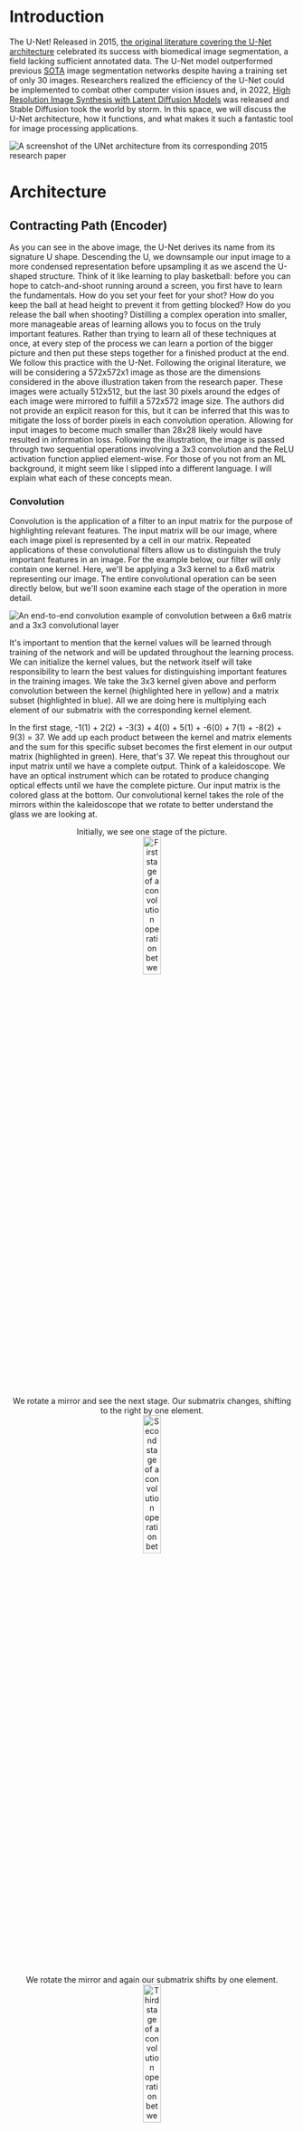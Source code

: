 # Introduction

The U-Net! Released in 2015, [the original literature covering the U-Net architecture](https://arxiv.org/abs/1505.04597) celebrated its success with biomedical image segmentation, a field lacking sufficient annotated data. The U-Net model outperformed previous [SOTA](https://github.com/ejohansson13/concepts_explained/blob/main/Acronyms.md) image segmentation networks despite having a training set of only 30 images. Researchers realized the efficiency of the U-Net could be implemented to combat other computer vision issues and, in 2022, [High Resolution Image Synthesis with Latent Diffusion Models](https://arxiv.org/abs/2112.10752) was released and Stable Diffusion took the world by storm. In this space, we will discuss the U-Net architecture, how it functions, and what makes it such a fantastic tool for image processing applications.

![A screenshot of the UNet architecture from its corresponding 2015 research paper](/UNet/Images/unet_architecture.png)
# Architecture

## Contracting Path (Encoder)

As you can see in the above image, the U-Net derives its name from its signature U shape. Descending the U, we downsample our input image to a more condensed representation before upsampling it as we ascend the U-shaped structure. Think of it like learning to play basketball: before you can hope to catch-and-shoot running around a screen, you first have to learn the fundamentals. How do you set your feet for your shot? How do you keep the ball at head height to prevent it from getting blocked? How do you release the ball when shooting? Distilling a complex operation into smaller, more manageable areas of learning allows you to focus on the truly important features. Rather than trying to learn all of these techniques at once, at every step of the process we can learn a portion of the bigger picture and then put these steps together for a finished product at the end. We follow this practice with the U-Net. Following the original literature, we will be considering a 572x572x1 image as those are the dimensions considered in the above illustration taken from the research paper. These images were actually 512x512, but the last 30 pixels around the edges of each image were mirrored to fulfill a 572x572 image size. The authors did not provide an explicit reason for this, but it can be inferred that this was to mitigate the loss of border pixels in each convolution operation. Allowing for input images to become much smaller than 28x28 likely would have resulted in information loss. Following the illustration, the image is passed through two sequential operations involving a 3x3 convolution and the ReLU activation function applied element-wise. For those of you not from an ML background, it might seem like I slipped into a different language. I will explain what each of these concepts mean.  

### Convolution
Convolution is the application of a filter to an input matrix for the purpose of highlighting relevant features. The input matrix will be our image, where each image pixel is represented by a cell in our matrix. Repeated applications of these convolutional filters allow us to distinguish the truly important features in an image. For the example below, our filter will only contain one kernel. Here, we'll be applying a 3x3 kernel to a 6x6 matrix representing our image. The entire convolutional operation can be seen directly below, but we'll soon examine each stage of the operation in more detail.

![An end-to-end convolution example of convolution between a 6x6 matrix and a 3x3 convolutional layer](/UNet/Images/convolution_with_calculations.png)

It's important to mention that the kernel values will be learned through training of the network and will be updated throughout the learning process. We can initialize the kernel values, but the network itself will take responsibility to learn the best values for distinguishing important features in the training images. We take the 3x3 kernel given above and perform convolution between the kernel (highlighted here in yellow) and a matrix subset (highlighted in blue). All we are doing here is multiplying each element of our submatrix with the corresponding kernel element.

In the first stage, -1(1) + 2(2) + -3(3) + 4(0) + 5(1) + -6(0) + 7(1) + -8(2) + 9(3) = 37. We add up each product between the kernel and matrix elements and the sum for this specific subset becomes the first element in our output matrix (highlighted in green). Here, that's 37. We repeat this throughout our input matrix until we have a complete output. Think of a kaleidoscope. We have an optical instrument which can be rotated to produce changing optical effects until we have the complete picture. Our input matrix is the colored glass at the bottom. Our convolutional kernel takes the role of the mirrors within the kaleidoscope that we rotate to better understand the glass we are looking at. 
<p align="center" width="100%">
  Initially, we see one stage of the picture. <br>
  <img src="/UNet/Images/cwc_first_stage.png" alt="First stage of a convolution operation between a matrix and a kernel" width="25%">
</p>

<p align="center" width="100%">
  We rotate a mirror and see the next stage. Our submatrix changes, shifting to the right by one element. <br>
  <img src="/UNet/Images/cwc_second_stage.png" alt="Second stage of a convolution operation between a matrix and a kernel" width="25%"> 
</p>
 
<p align="center" width="100%">
  We rotate the mirror and again our submatrix shifts by one element. <br>
  <img src="/UNet/Images/cwc_third_stage.png" alt="Third stage of a convolution operation between a matrix and a kernel" width="25%">  
</p>

<p align="center" width="100%">
  And again, completing the topmost row. For every step in our convolutional operation, the relevant matrix subset will be in blue.<br>
  <img src="/UNet/Images/cwc_fourth_stage.png" alt="Fourth stage of a convolution operation between a matrix and a kernel" width="25%">  
</p>

So far, we have only been looking at the top row of the kaleidoscope image. And so we shift the lens down slightly to the next stage. Accordingly, our submatrix will shift down one row, and we will repeat the above process for the next row in our matrix. A lot of the image will look the same but we have swapped the topmost row for the next row down. ![Second row of a convolution operation between a matrix and a kernel](/UNet/Images/cwc_second_row.png) We complete the second row, shift down, and perform the same operations on the third row in our matrix. ![Third row of a convolution operation between a matrix and a kernel](/UNet/Images/cwc_third_row.png) We shift down another row and arrive at all the information our kaleidoscope has to offer and correspondingly all the information our kernel has taken from our input matrix. ![Fourth row of a convolution operation between a matrix and a kernel](/UNet/Images/cwc_fourth_row.png) 
As you can see in the example, our input matrix is 6x6 while our output matrix is 4x4. The reason for this decrease in size is that as we move the kernel around the input matrix, we lose out on the edge most matrix elements. Convolution discards the edges of the image due to the incomplete context around those pixels, similar to our example.

#### Stride, Padding, and Kernel Size

Convolution is a more complex operation than the example presented above. Now that we've walked through a simplified example, let's touch on some more details of its functionality. 

##### Stride
Stride determines how our kernel moves around our input matrix. In our example above, we utilized a 3x3 kernel to filter our 6x6 input matrix. Our kernel shifted by one value as it maneuvered through the matrix. Our kernel operated with a stride of 1. The matrix subsets that interacted with our kernel are highlighted in blue below.
<p align="center" width="100%">
  <img src="/UNet/Images/convolution_stride_1.png" width="55%">
</p>

We can see that our kernel interacted with one 3x3 submatrix before shifting by one column and interacting with the adjacent 3x3 submatrix. This is a stride of 1. If our kernel operated with a stride of 2, it would "skip" a column and operate on the next 3x3 submatrix. Let's look at which submatrices would be used if our kernel operated with a stride of 3.

<p align="center" width="100%">
  <img src="/UNet/Images/convolution_stride_3.png" width="55%">
</p>

Our kernel starts with the same initial submatrix. It then strides 3 values and selects the next submatrix. Reaching the end of the row, it shifts down. With a stride of 1, it would shift down by one row. But, our stride defines both how our kernel moves horizontally and vertically. With a stride of 3, we shift down by 3 values. Our next submatrix is selected. We then shift horizontally by another 3 values and arrive at the end of our input matrix. This leaves us with far fewer submatrices that interact with our kernel, affecting the size of our output matrix. We can visualize this below.

<p align="center" width="100%">
  <img src="/UNet/Images/convolution_stride_3_result.png" width="55%">
</p>

Our initial convolution operation with a stride of 1 gave us an output matrix of 4x4. With a stride of 3, the same convolutional kernel outputs a 2x2 matrix. Changing our stride changes the number of opportunities our kernel has to interact with our input matrix elements. With a stride of 3, it still touches every matrix element, but there are no overlapping values in our submatrices. Each 3x3 submatrix is isolated, convolved, then dispatched for the next submatrix. In contrast, our convolution with a stride of 1 had multiple overlapping values between submatrices. This allowed the kernel to consider both the current window of data and its relation to our previous window. Shared values between submatrices offer the kernel a comprehensive view of both the current submatrix and its broader context of neighboring data. Lengthening the stride narrows the kernel's focus to a singular window at a time and minimizes the context gleaned from shared values between operations. 

##### Padding
Another convolutional element is padding. Padding also affects the size of our convolutional output. In our initial example, we convolve a 6x6 input matrix and output a 4x4 matrix. Some information on the border of our matrix is lost due to the lack of corresponding context. The impact of values along the edge of our matrix is minimized as they have fewer options to interact with the kernel. To mitigate that information loss, we can employ padding. Padding insulates our input matrix by appending it with rows and columns of additional data. This additional data increases the consideration given to our border values by the kernel. This data usually follows one of two functions: padding by mirroring or padding with zeros.

<p align="center" width="100%">
  <img src="/UNet/Images/convolution_padding_mirror.png" width="35%">
</p>

Mirroring, as seen above, involves copying the adjacent outer elements. The intuition behind mirroring is to extend the matrix with identical values to those along the border, ensuring the broader context extending our image follows the same distribution as our original matrix values. In our example above we padded by 1. We added 1 row on top of our matrix, 1 row along the bottom, 1 column to the left of our matrix, and 1 column to the right. We can pad by any number, up until duplicating the matrix height and width. Beyond that, there is no additional data to mirror. In the U-Net paper, input images to the network were 512x512 but were padded through mirroring to 572x572 to preserve coherency as the image features were downsampled. Increasing our image size by 60 vertically and horizontally requires mirroring the last 30 rows and columns of the input matrix.

<p align="center" width="100%">
  <img src="/UNet/Images/convolution_padding_zeros.png" width="35%">
</p>

An alternative option for padding is to pad with zeros. As demonstrated above, padding with zeros is autological. We append our input matrix with zeros along the border, extending our data to allow for the border values to factor into our convolutional operation. Padding with zeros diverges from mirroring in the emphasis placed along the border values. While mirroring emphasizes homogeneity in the extension of our input data, padding with zeros directs the kernel's focus to the matrix's original data. It extends our input matrix by zeros, increasing our height and width but maintaining our original data distribution.

<p align="center" width="100%">
  <img src="/UNet/Images/convolution_padding_results.png" width="50%">
</p>

Above, we can see the results of either padding operation when convolved with our original 3x3 kernel. As you can see, in both cases, our output matrix has the same height and width as our original input matrix. Padding by 1 preserves the dimensionality of our input and prevents the slight downsizing of data that would otherwise occur. Logically, the differences between the output matrices of either padding method only lie on the edges of the matrices. This is where we padded the image and this is the position of their distinctions. In fact, the inner 4x4 matrix of both outputs are identical to each other and the original 4x4 output matrix we received from our convolution without padding, revisited below. 

<p align="center" width="100%">
  <img src="/UNet/Images/convolution_original_result.png" width="40%">
</p>

Padding allows control over the height and width of the output matrix without affecting the core values propagated throughout our network. By controlling the amount we pad to the input matrix, we have direct control over the size of the output matrix. If we want to preserve our height and width, we can pad by 1. If we want to increase the size of our output matrix, we can pad by a larger number. Padding offers a quick and easy solution to preserve dimensionality throughout convolutional operations. There is no concern of data distortion through padding. Padding symmetrically centers the input data and appends additional data to the edges of the matrix. However, padding by too much propagates nonsensical values along the edges of our output matrices. For that reason, the padding amount is normally proportional to the size of the input matrix. 

##### Kernel Size
The last convolutional variable we'll cover in this section is kernel size. In the example above and the majority of the U-Net, 3x3 kernels are used for convolution. Convolutions with a 3x3 kernel are fairly ubiquitous throughout machine learning architectures. They offer a local context without considering too many values for each operation. Convolution with a 3x3 kernel ensures that only adjacent values are considered at every step. It also prevents overt downsizing of our matrix dimensions. Let's look at the effect of increasing kernel size to a 5x5 convolutional kernel.

<p align="center" width="100%">
  <img src="/UNet/Images/convolution_kernel_five_by_five.png" width="45%">
</p>

We perform convolution with a stride of 1 and no padding. As we can see, increasing our kernel size to 5x5 has resulted in a decrease in the size of our output matrix, from 4x4 to 2x2. Considering more values at each kernel interaction results in fewer operations needed to consider the entirety of our input matrix. It can also affect the progression of image features. Compressing more values into each kernel interaction dilutes the focus paid to each feature in a submatrix. We can think of the submatrix corresponding to the kernel as a class, and the kernel as the respective teacher. Increasing the number of students forces the teacher to pay attention to more individuals. Increasing the potential recipients of concentration leaves less attention for other students. For image features, this would be a potentially significant characteristic going unnoticed and failing to advance in the network. We can visualize this by comparing our original output matrix from a 3x3 kernel to our new output from a 5x5 kernel. 

<p align="center" width="100%">
  <img src="/UNet/Images/convolution_kernel_size_results.png" width="30%">
</p>

Comparing these matrices, it's difficult to observe much similarity. Broadening the window for every convolution operation resulted in an unbalanced impression of certain features in the data. Some features were overemphasized, while others seem to be underemphasized. Changing the kernel size can significantly affect the features advanced by the network. Lastly, each value in a convolutional kernel is an additional parameter the network needs to remember. Increasing kernel size increases the model's number of parameters and increases the model's memory footprint.

We touched on a few more details of convolution: stride, padding, and kernel size. As demonstrated above, altering any of these parameters can affect the features we advance in our network and their dimensionality. Unless explicitly mentioned, every convolution operation in the U-Net will involve a stride of 1, no padding, and a kernel size of 3x3.

### Rectified Linear Unit (ReLU)
Now that we thoroughly understand convolution, let's talk about activation functions. Continuing with our matrix example, we can take our output matrix and apply an element-wise activation function. An activation function takes in a value and acts like a security checkpoint at the airport. At the airport, if you have a bottle with liquid over a certain volume, you must empty it before continuing. Rules are in place and if you fall short of those rules, you alter your input before proceeding. Depending on the value input to the activation function, it may allow that value to pass unaffected or reject the value and replace it with 0. These actions will also change depending on the respective activation function. The rectified linear unit (ReLU) activation function allows all nonnegative values to pass, and rejects negative values, setting them to 0.
<p align="center" width="100%">
  <img src="/UNet/Images/relu_activation_function.png" alt="A graph demonstrating the Rectified Linear Unit activation function" width="25%">
</p>

Let's take the ouput matrix from our initial convolution example and see how it's affected by the ReLU activation function. After passing our output matrix through the ReLU activation function, we have the following matrix. As you can see, only negative values were affected.
<p align="center" width="100%">
  <img src="/UNet/Images/matrix_after_activation.png" width="55%">
</p>

By passing our output matrix through this activation function, we are zeroing all negative values. This is important. Activation functions take on the nonlinear responsibility of our network. Without introducing any nonlinearity, we are bounding our network to linear representations. Regardless of our architecture or number of layers, a combination of linear operations will always result in a linear output and fail to capture a more complex relationship. This is illustrated in the graph below. We have a simple linear relationship (y=2x) and a more complex linear relationship (y=5(2(x-1)-2)-5). Both are attempting to model the quadratic relationship \(y= x^2\).
<p align="center" width="100%">
  <img src="/UNet/Images/linear_vs_nonlinear.png" alt="A simple example of linear operations failing to capture more complex data relationships"               width="30%">
</p>
  
Expressing this idea in 2-dimensions might seem reductive, but we can see that regardless of the number of operations in our linear relationship, we fail to adequately represent the quadratic curve. We can better capture it at a single instance, but linear operations will always fail to correctly model nonlinear relationships. Nonlinear activation functions allow us to represent more complex relationships in our data, a critical aspect of machine learning models. [Here is a video of Andrew Ng on nonlinear activation functions](https://www.youtube.com/watch?v=NkOv_k7r6no), explaining their functionality and importance if you want to learn more.

### Down-sampling (Max Pooling)
The stages mentioned above are repeated twice. Our initial image is passed through a convolution operation, then ReLU, and that result is passed through another round of convolution and activation functions. Next, we arrive at the downsampling step, illustrated in the below diagram with a red arrow.
<p align="center" width="100%">
  <img src="/UNet/Images/first_downsampling_step.png" alt="The first max pooling operation performed on the contracting path of the U-Net" 
        width="10%">
</p>

To downsample our matrix output, we perform a 2x2 max pooling operation. Max pooling maintains the most essential features of our image while condensing our information. Preservation of information while downsampling is crucial. Ultimately, our image will be condensed to a 28x28 representation. Any information lost during that compression will lead to poorer results at the final output of our model. Below, we can revisit our matrix example. To preserve size, let's keep the matrix after one convolution operation and activation function, rather than performing the dual operations used in the U-Net. At each 2x2 matrix subset, we will highlight the most relevant value and pass it on to our output matrix (highlighted in green).
<p align="center" width="100%">
  <img src="/UNet/Images/max_pooling.png" alt="Example of a max pooling operation transforming a 4x4 matrix into a 2x2 matrix" width="35%">
</p>

By emphasizing the most relevant features in our image, we are also diminishing the less important features. The network becomes less concerned with discoloration or lighting of an image and focuses on the critical features of the image.

Following the convolution, ReLU, and now max pooling operations, the most relevant features of the image have been highlighted for the network to learn. Distilling our higher-dimension image to a lower-dimension representation allows for easier and faster computations, especially when our images aren't 4x4 as in the example above, but 568x568. With each max pooling operation, we decrease our total number of pixels by 75%, halving both the number of rows and the number of columns in our matrix. By halving our matrix both horizontally and vertically, we have arrived at a much more compact image representation. 

### Channels
Let's take a step back and revisit convolution. They have an important feature I didn't touch on, channels. Channels are the third dimension for our image matrices. Similar to how images have a height and width, they also have channels. Channels represent the number of distinct spaces offering information on our image. Think of channels as a stack of our images. Each version of the image in the stack is a channel. Each channel in our stack offers a different perspective on our image. 

One way to think of this is through the RGB color space. RGB images are stored with three channels: red, green, and blue. Each channel focuses on one color in the image. We can look at the below image of a lake separated to its respective red, green, and blue channels. One channel in our image focuses on the intensity of red in the image. Another focuses on the green in our image, while the third channel focuses on the blue.
<p align="center" width="100%">
  <img src="/UNet/Images/image_channels.png" alt="An example image broken down to its respective red, green, and blue channels." width="75%">
</p>

Since we know that each image is a matrix, we can also consider channels as a stack of matrices. Each matrix in our stack corresponds to one channel in our image. Similar to above, our image will have three channels, one for each of the RGB colors. Therefore, our stack will have three matrices. Each matrix has the same height, width, and number of cells. Each cell in our matrices corresponds to one pixel of our image. The value of each cell illustrates the magnitude of the channel-specific color in that pixel of our image. In the example below, these values will range from 0-1, with 0 demonstrating an absence of color and 1 representing the full magnitude of that color. As we can see, the upper-left pixel in our image appears to be fairly split between red and blue with a smaller emphasis on green. The bottom-left pixel appears to have a heavy red influence, but green and blue are also apparent in that image pixel.
<p align="center" width="100%">
  <img src="/UNet/Images/channels.png" alt="An image matrix with pixel values corresponding to its red, green, and blue channels." width="25%">
</p>

The examples above explain the concept of image channels by tying each channel to one of the RGB colors. However, channels don’t have to be restricted to the color space. Channels can represent any image feature, and often represent image information we take for granted visually, but are essential to a computer’s comprehension. Presenting an image in more channels offers more information on its features and gives the network more opportunities to learn image information.

The alternative to multiple channels for an image is only one channel. This is known as grayscale. If an image only has one channel, it lacks all of the other information we described. The channel is entirely devoted to the magnitude of gray in the image. A 0 in a pixel would represent white, and a 1 would represent black. Grayscale images only need one channel for information. When performing convolution, we control the number of channels in our output, allowing the network to broaden its image understanding. It can go beyond grayscale, and process multiple image features from different perspectives. In the paper, the first convolutional operation receives a grayscale image as input and converts it to 64 channels representing the image features. That diagram is presented below.
<p align="center" width="100%">
  <img src="/UNet/Images/unet_first_conv.png" width="10%">
</p>

Every rectangle indicating the image features will have the height and width dimensions near the bottom of the rectangle and the number of channels above the rectangle. A 572x572x1 image is input and broadened to 570x570x64. Our input image only holds one channel, as the biomedical images the network was trained on are all in grayscale. If we were training on RGB images, we could feed in images with 3 channels (572x572x3) and still have a 570x570x64 sized output. Convolution allows total control of the number of channels in an output image. Let's take a look at how that works.

### Convolution with Multiple Channels

In our initial convolution example, we explained that our convolutional filter would only contain one kernel. This was a simplified example. For more complex examples, i.e. when dealing with images with multiple channels, a convolutional filter is a collection of kernels, with one kernel for each input channel. When changing the number of channels in an output image through convolution, one filter exists for each output channel. Let's consider a multi-kernel, multi-filter example, expanding our convolution example from earlier before scaling up to the dimensions used in the paper.

In our earlier convolution example, we treated a singular 6x6 matrix as a grayscale image. Now let's consider a two-channel image. Two 6x6 matrices will represent our image. Those matrices are given below, and will be highlighted in their respective colors throughout the illustration. Keep in mind this is an example, so the values for the image, convolutional kernels, and output are all arbitrary.
<p align="center" width="100%">
  <img src="/UNet/Images/two_channel_image.png" width="45%">
</p>

If we want to expand this image to 3 channels, we would have one filter for each output channel. Each filter would have one kernel for each channel of our input image. For us, that means each filter will have two kernels. That gives us three filters (one for each output channel), each with two kernels (one for each input channel). The filters are given below and will be highlighted in yellow throughout the example.
<p align="center">
  <img src="/UNet/Images/unet_filter1.png" width="30%" />
</p>
<p align="center">
  <img src="/UNet/Images/unet_filter2.png" width="30%" />
</p>
<p align="center">
  <img src="/UNet/Images/unet_filter3.png" width="30%" />
</p>

Now, let's perform convolution with these three filters. Each kernel corresponds to one image input channel. The first kernel in each filter will only interact with the first image channel and the second kernel in each filter will only ever interact with the second image channel. Feeding in our image, we repeat the same convolutional process described above. To save space, I've abstracted the calculations, but feel free to work them out for yourself.
<p align="center" width="100%">
  <img src="/UNet/Images/unet_conv_filter1.png" width="45%">
</p>

We move on to the second convolutional filter and repeat our convolution across both kernels. Each kernel interacts with one image channel and we output two matrices.
<p align="center" width="100%">
  <img src="/UNet/Images/unet_conv_filter2.png" width="45%">
</p>

We repeat the process with our third and final filter, applying its two kernels across our input image.
<p align="center" width="100%">
  <img src="/UNet/Images/unet_conv_filter3.png" width="45%">
</p>

We've taken our 6x6x2 image input and, through convolution, arrived at 6 4x4 matrices for our output. You can see these matrices below.
<p align="center" width="100%">
  <img src="/UNet/Images/unet_total_conv_1.png" width="75%">
</p>

You'll notice we want a 4x4x3 output, but we currently have 6 channels. Each convolutional filter is responsible for one channel of our output image, so we sum across each filter. This is as simple as matrix addition and gives our expected image output of 4x4x3. That addition is illustrated below, along with the overall convolution result.
<p align="center" width="100%">
  <img src="/UNet/Images/unet_total_conv_2.png" width="65%">
</p>
<p align="center" width="100%">
  <img src="/UNet/Images/unet_total_conv_3.png" width="70%">
</p>

We have transformed our 6x6x2 input matrix into a 4x4x3 output. Convolution allowed the broadening of our two-channel image into three channels, offering additional perspectives for the network to better understand our image. Let's consider a higher-dimension example, the first convolution operation in the paper, but treat our input as an RGB image. In the paper, this is an expansion of a grayscale 572x572x1 image to 570x570x64. Instead, we'll be treating it as an RGB image of size 572x572x3 convolved to 570x570x64.
<p align="center" width="100%">
  <img src="/UNet/Images/unet_first_conv.png" width="10%">
</p>

This will be a very similar process to the one explained above. Again, we'll have one 3x3 kernel for each input channel. Since our input image is 572x572x3, we have 3 kernels per filter. We have one filter for each output channel of our convolved image. Our output is going to be 570x570x64, so we need 64 filters. This gives us 64 filters (one for each output channel), each with 3 (number of input channels) kernels of dimension 3x3. Exactly like the example given above, each kernel corresponds to one input channel and outputs one matrix. Each kernel's output is then summed with the outputs of other kernels in the same filter, giving us one output channel per filter.

Even though we've expanded our problem set from the initial example of one 6x6 matrix, the same rules apply. We can still control the stride, padding, or kernel size for any of these operations. However, as we've seen, changing these parameters can have a significant impact on the dimensions of our output matrix. These impacts would be compounded with the repeated convolutions applied to each image as it progresses through the network.

Convolution gives our network total control over the number of input and output channels. Each kernel corresponds to one input channel. Each filter corresponds to one output channel. Having a unique kernel for each image input channel allows the network to singularly determine the best parameters to highlight the image details contained within each channel. Having multiple kernels for each filter ensures that every output channel of our image contains an amalgamation of the information offered across every channel of our input image. This preservation of information throughout our convolutional operations plays a large role in the efficiency of the U-net and its success with small training sets.

Now that we understand convolution with multiple channels, we can better understand the importance of increasing channels while decreasing our data dimensions. Increasing the number of channels affords our network additional perspectives to digest image features. Compressing our images to smaller and smaller dimensions throughout the contracting path of the U-Net runs the risk of information loss. Doubling the number of channels after every downsampling operation mitigates that risk by augmenting the number of avenues available to the network to observe image features.

## Bridge
The stages described above (3x3 convolution, ReLU, 3x3 convolution, ReLU, 2x2 max pooling) are repeated multiple times before arriving at the bridge, the bottom of the U-shaped architecture. This is our link between the contractive path we have descended and the expansive path we will soon ascend. Our image is at its smallest dimensions. From our initial 572x572x1 matrix, we have arrived at a 32x32x512 representation. This is the output of the final max pooling operation (red arrow below) and serves as our input to the bridge.
<p align="center" width="100%">
  <img src="/UNet/Images/bridge.png" alt="Diagram of the bridge of the U-Net architecture taken from the corresponding 2015 research paper" width="55%">
</p>

At these smaller dimensions, information preservation is critical. Our progress thus far, descending the contracting path and filtering the most important features, is redundant if information is lost at this bottleneck. Preserving relevant information from multiple perspectives was the motivation behind expanding the number of channels for our image features. We continue that process at the bridge, doubling our number of channels to 1024. Concurrently, we apply another convolution and activation function operation. This is the absolute bottom of our network. At this stage, we are focusing on the minutiae of our technique. You're practicing keeping your hands high running around the screen to catch the ball. You're staying on the tips of your toes in the act of catching the ball. You're training the flick of your wrist when releasing the ball for a shot. We are simultaneously practicing these micro details in 1024 different situations to determine the significant aspects of our technique we'll maintain when scaling our technique back up to the macro level. The U-Net is scrutinizing the image features that have been propagated to the bridge and retaining the features it considers essential. We apply one more convolution and activation function pairing before beginning the process of reassembling our image from its features and scaling back up to pixel-space. 

## Expansive Path (Decoder)
Throughout our encoder process, we performed multiple sequential operations. Convolutions were followed by an activation function, and multiple convolution-activation operations occurred before we downsampled our image features. The decoder section follows a similar process. We are now putting our techniques together in hopes of shooting the perfect shot, just like the network assembling the features it has learned from its training. Throughout the expansive path, we'll be scaling what we've learned. Rather than practicing catching the ball, setting our feet, and raising the ball to shoot individually, we will be practicing these skills together. The purpose of the encoder was to determine the most important image features and provide the network enough channels to inspect these features. The decoder's purpose is to amalgamate the information offered by each of these channels while restricting information loss. The decoder is responsible for rebuilding the image from the network's determined features and comparing the model output to our desired outcome. Learning at every stage of the decoder will be augmented through skip connections, which I'll cover below. 

After we arrived at the bottom of the U, our image features reached their smallest dimensions. Rather than continue downsampling, we begin upsampling and ascending the expansive path of the architecture. At some point, no matter how much you practice each technique individually, the only way to increase your proficiency with shooting coming off of a screen is to incorporate your improved individual techniques into the movement of shooting off of a screen. That is what we are doing here. We've distilled our task into its multiple separate techniques and now it is time to start putting it all together again and observing our improvement.

### Skip Connections
As we ascend the expansive path, we notice a significant change in the architecture from the contracting path. Skip connections, or connecting paths, offer an opportunity for our network to augment its learning at every decoding step through information from the corresponding encoding step. Skip connections link images at similar stages in their respective processes. These connections across the architecture boost our image understanding. Images from the contracting path are cropped and concatenated onto our expansive path images. Since images are taken from equivalent steps in their respective processes, they have an equal number of channels. Our expansive path images, immediately following upsampling (represented by the green arrow below), are augmented with their counterparts and the number of channels is doubled. Images from the contracting path are cropped so that they fit the size of their respective stage in the expansive path. In the illustration below, decoding stage images have dimensions of 392x392x64, represented as the blue half of the rectangle above the green arrow. Encoding stage images have dimensions of 568x568x64 and are cropped to match the height and width of their decoding stage counterparts. The crop is denoted by the dotted blue lines and the connecting path is illustrated by the gray arrow in the image below. After concatenating the two groups of image features together, we arrive at a 392x392x128 matrix representation. The concatenated contracting path image features are depicted as a white rectangle extending the expansive path image features.
<p align="center" width="100%">
  <img src="/UNet/Images/connecting_path_crop.png" alt="Crop of the U-Net architecture taken from the corresponding 2015 research paper" width="60%">
</p>

The benefit here is that by combining the features present at the encoder stage with those present at the decoder stage, we obtain a more complete understanding of the image. We augment the learned semantic features of our data at the decoding stage with the spatial data provided by their encoding stage counterparts. Image channels contribute to the network's image comprehension, and concatenating decoding stage channels with their encoding stage complements provides additional context on the proximity and proportionality of image features. By concatenating the encoder stage representations to our decoder stage, we gain information from a higher resolution image and allow for more accurate image reconstruction. 

Throughout our basketball analogy, we've been breaking down the act of shooting a basketball while running around a screen into smaller and smaller movements. Practicing these smaller techniques allowed us to focus wholly on their improvement. We reached the smallest movements at the bridge of the U-Net: keeping your hands high to catch the ball, the flick of your wrist, etc. Now, we're incorporating these techniques into the entire movement. There is a risk. Abruptly scaling your follow-through on a standing jump shot to a shot while decelerating, turning, and releasing runs the risk of information loss. Suddenly having to account for many more variables (slowing, turning, jumping) leads to less attention paid to the follow-through. We can mitigate this information loss by recounting the procession of events leading to a successful shot in-motion. We decelerate when we come to the screen. We begin turning our hips as soon as the ball hits our hands. We set our feet to jump. We rise, and release the ball. Remembering the broader context of these smaller techniques assuages their upscaling friction. It allows us to focus not just on the important movements we learned (releasing the ball correctly), but to integrate them seamlessly into the complete movement. Assimilating encoder-stage information mitigates the U-Net's information loss while upscaling. The decoder-stage information has been wholly attentive to the image features propagating through the network. The cropped encoder-stage features remind the network of the structural proximity of the image features. Consolidating the information present in both stages boosts the network's spatial awareness while maintaining its concentration on the most important image features. 

This concept is illustrated below, visualizing the learned semantic information present at the decoder stage, the spatial information present at the encoder stage, and the benefit of concatenating both stages. This illustration is taken from [a video](https://www.youtube.com/watch?v=NhdzGfB1q74) explaining the overall U-Net architecture and its functionality.

<img src="/UNet/Images/decoder_stage_sc.png" width="33%" /> <img src="/UNet/Images/encoder_stage_sc.png" width="33%" /> <img src="/UNet/Images/combined_stage_sc.png" width="33%" />

### Up-Sampling
Two main approaches exist to upsampling: nearest neighbor interpolation and transposed convolution. Nearest neighbor interpolation is the original implementation covered in the research paper and, like max pooling, is very intuitive. Transposed convolutions are an alternative approach, [summarized below](#transposed-convolution). Nearest neighbor interpolation functions by expanding each image feature's footprint. We quadruple our matrix size by doubling the number of rows and doubling the number of columns in our data. We can convert a 2x2 matrix to a 4x4 matrix by doubling the representation of each value horizontally and vertically, as seen below.
<p align="center" width="100%">
  <img src="/UNet/Images/simple_upsampling.png" alt="Matrix example of simple upsampling operation" width="45%">
</p>

We quadruple every instance of our previous values to double our matrix's rows and columns. There are no kernels, learned values, or nonlinearity, offering a quick path to upsampling our compressed image features. After descending the contractive path, and compacting our image information, ascending our expansive path is focused on restoring the image to its original dimensions, while maintaining the features discovered through our descent. Nearest neighbor interpolation offers a quick upsampling operation without affecting our learned features.
<p align="center" width="100%">
  <img src="/UNet/Images/upsampling_step.png" alt="The last upsampling operation performed on the expanding path of the U-Net" width="30%">
</p>

Directly following our nearest neighbor operation, we perform 2x2 convolution. In the diagram above, the number of channels remains the same between upsampling (green arrow) and concatenating the encoder stage images with the decoder stage images (gray arrow). Two steps are performed sequentially in the green arrow illustrated above. 

First, nearest neighbor interpolation is performed as described. Every matrix value is quadrupled, doubling our matrix dimensions and giving us an upsampled representation of our image features. In the diagram above, that would double our 196x196x128 matrix to 392x392x128. Notice our number of channels has not changed. We're only affecting the height and width dimensions of our image features. Next, 2x2 convolution is performed to halve the number of channels. Convolution at this kernel size immediately filters our upsampled feature values. Continuing the example, our features would now have dimensions of 392x392x64. Convolution filters the upsampled values across the provided number of channels, setting the stage for concatenation with the encoder-stage features arriving via skip connection. We concatenate our encoder stage matrices (white half of rectangle above) to our upsampled image features (blue half of rectangle), arriving at the depicted 392x392x128 matrix. These image dimensions then proceed to the next stage of convolution and activation functions.

### Convolution and ReLU
The U-Net, like any other neural network, is dependent on the extraction of features from our data. The extraction of local image features is accomplished through convolution. The intuition behind the success of convolution for computer vision tasks is pixel dependency. Coherent images have a lot of pixels that are similar to the pixels around them. After all, it'd be pretty difficult to understand an image if one pixel had little to no dependency to the pixels immediately surrounding it. Because pixels are dependent on each other to create an understandable visual, the local windows employed by convolution allow us to extract image features. We can analyze one area of an image, understand its relation to adjacent areas and, from the ground-up, create an understanding of our image. However, as we've seen in our exhaustive examples, convolution is just a linear combination of data. Activation functions complete our feature extraction team. As mentioned in our activation function section, you can combine as many linear relationships as you want in as complex a sequence as you'd like, you'd still arrive at a linear relationship. Activation functions are what allow for our nonlinear modeling. Using a higher-order relationship to model our features allows for more complex expression of the dependencies in the data.

Throughout our decoding path, the convolution and activation function operations repeat their purpose from the encoding path: extracting and emphasizing image features. The success of the U-Net in computer visions is largely predicated on its ["inductive bias for spatial information"](https://arxiv.org/pdf/2112.10752#page=3&zoom=100,66,96). That successful learning and spatial awareness is directly correlated to the reiteration of extracted features arriving via the skip connections. However, the reiterated information needs to be reintegrated into the network, which is performed through the repeated application of convolution and activation functions.

#### Final Layer (1x1 Convolution)
<p align="center" width="100%">
  <img src="/UNet/Images/unet_architecture.png" alt="A screenshot of the UNet architecture from its corresponding 2015 research paper" width="65%">
</p>

We've propagated our image through the network, arriving at our final location to output our segmented image and measure our success. We've upscaled our image to the correct height and width, roughly matching our original pixel-space image dimensions. However, we have an incorrect number of channels. We can resolve this through 1x1 convolution. Convolution with 1x1 kernels operates on a per-pixel level across every channel. It assimilates each channel’s pixel-specific information and outputs those values into the preferred number of output channels. In this case, receiving features with 64 channels and outputting 2 channels requires 2 convolutional filters. Each filter contains 64 kernels of size 1x1. [This video](https://www.youtube.com/watch?v=c1RBQzKsDCk) offers a great explanation on 1x1 convolutions, their utility, and use cases.

<p align="center" width="100%">
  <img src="/UNet/Images/unet_final_conv.png" alt="The final convolution operation taken from the Unet research paper" width="25%">
</p>

After feeding our image features through the network from start-to-finish, we are now ready to measure our performance. Was our network successful in picking up the relevant information of our image? Could the model correctly segment that information, highlighting the appropriate segmentation area? Was the information correctly upscaled? Does everything in our output image look proportional? Let's compare our output to the provided ground-truth image and quantify our success.

### Error Function (Cross-Entropy)
We've done it. We've practiced setting our feet coming around the screen, we've practiced our hand positioning, and we've practiced our follow-through. We've spent time practicing each part of the technique separately and now it's time to put it all together. You run around the screen, catch the ball, shoot, and... CLANGGGG! Off front-rim. What happened? Somehow, somewhere in the process, something went wrong. You weren't expecting to get it right on your first attempt, were you? Despite the time and energy spent practicing your technique, something was off. Maybe it was the positioning of your feet or maybe it was your release point. This is a learning process. With time, you'll be able to adjust your shot as you learn more about what a good shot looks like and what a bad shot looks like. That learning process is exactly what happens with neural networks.

<p align="center" width="100%">
  <img src="/UNet/Images/unet_output_diagram.png" width="70%">
</p>

After the model outputs its predicted segmentation image, we compare our model's image to the provided ground-truth image, as illustrated above. The ground-truth image is the correct, expected answer. Any difference between our model output and the ground-truth is considered the loss. The function comparing our model output is logically called the loss function. The U-Net's loss function is cross-entropy. To perform cross-entropy, we first need to perform the softmax function. We apply the softmax function across our channel's two images, funneling the result into cross-entropy to compute our overall loss.

<p align="center" width="100%">
  <img src="/UNet/Images/softmax_diagram.png" width="50%">
</p>

Softmax takes our network's output across two channels and converts the raw values to probabilities. It funnels the network's calculations into a likelihood comparing each channel's probability per pixel. These probabilities sum to 1, as you can see above. With softmax, the network is calculating the likelihood that channel 0 (no segmentation) is dominant, or channel 1 (segmentation area) is dominant. This is pertinent, because our ground-truth image is also full of 1's and 0's. A 0 denotes no segmentation, while a 1 denotes an area of interest that should be segmented. 

<p align="center" width="100%">
  <img src="/UNet/Images/cross_entropy.png" width="50%">
</p>

Cross-entropy receives both the model output (converted to probabilities, thanks to the softmax function) and the ground-truth image (all integers, 0 or 1). It penalizes every pixel position with the incorrect label. This means that, even if our softmax function predicted that channel 0 was dominant at a certain pixel with a 0.9 probability, the model still receives a slight loss for the incorrect 0.1 probability. Naturally, that loss is much larger if the channel only outputs a 0.3 probability at that pixel. With this approach, all image channels are encouraged to match the true image labels and incorrect labels are punished. That loss value determines the magnitude of correction needed to improve future outputs. If we shoot the ball and it hits the front rim, we can recognize our shot missed, but it was fairly close. If we fail to make contact with the rim, backboard, or any part of the hoop, we have a larger correction we need to make to our shot. The magnitude of our loss determines the weight of correction necessary to improve future predictions. The learning of the network, tied to that loss, is backpropagation.

Backpropagation is the feedback reception and adjustment a network undergoes in response to its performance. It is key to the success of any neural network. Throughout the training process, the network spends its time practicing and learning its task. It predicts values then adjusts its predictions in response to the training data's true values. These adjustments are the convolutional kernels we've continuously covered throughout this page. Remember how it's the network's responsibility to determine those kernel values? There are a lot of them, multiple kernels for each filter and multiple filters for multi-channel inputs. The network iteratively determines those values by backpropagating the loss between our predictions and the ground-truth. The larger the loss, the larger an adjustment made to those kernel values. This means the network does a lot of learning in its early stages. Its early predictions will look nothing like the expected outputs. Your first few basketball shots might not go anywhere near the hoop. With time, your shots get more and more accurate. With time, the network's predictions get more and more accurate, until we arrive at a successful model with outputs similar to the expected output. That's it. That's the U-Net. We'll touch on some more details of its framework below and look at an example, but that is a broad overview of the model. Hope you enjoyed and I hope it helped.

## Other

### Data Augmentation
<p align="center" width="100%">
  <img src="/UNet/Images/data_augmentation.png" alt="An example image showing data augmentation variations" width="50%">
</p>
  
When training on a limited set of images, as with biomedical image segmentation, it is important to maximize the value we extract from our training set. Data Augmentation is one possibility and plays a large role in the success of the U-Net with biomedical image segmentation. Data Augmentation performs a variety of operations on our images to build robustness in our model against new presentations of the same objects. We might flip our images horizontally, vertically, rotate, crop, or change the saturation of our images. The idea is to present the subject of the image in as many different conditions as possible, such that the network can identify our image subject regardless of the surrounding environment. After all, a bike will always be a bike. By presenting our images in various situations, our network learns to identify the object regardless of its context.

### Dropout
Machine learning models quickly become familiar with images included in the training set. As a result, they often struggle with data that differs from the training set. This is a common problem in machine learning, known as overfitting. The network comes to expect all future data to resemble the data it was trained on. To prevent our network from overfitting, we practice dropout. Our network is a collection of neurons and dropout randomly cancels neurons in the training process to allow all neurons to contribute equally to the network's decision-making. We don't want our network to become overly dependent on one neuron. Instead, we want the network to distribute its decision-making such that all neurons contribute to the network output. This gives us the best opportunity to adapt to new data presented to our model.

Think of our architecture as a human body. If you rigorously practice pushups, you are likely to successfully develop your pectoral, deltoid and tricep muscles. Your legs are likely going to be underdeveloped in comparison. When presented with a squat, you might struggle. By instead practicing exercises that work out more muscles in your body, you give yourself the best opportunity to succeed in any athletic endeavor. Dropout is similar. It randomly cancels neurons to ensure a full-body workout for our network. Rather than only practicing push ups, it occasionally cancels the working of your pectoral, deltoid, and tricep muscles. Instead, it might push your leg or back muscles to work. By preventing the overdevelopment of one muscle group, the network encourages a more balanced development. In turn, this balanced training builds strength in every neuron and leads to greater success when presented with new data.

### Transposed Convolution
Transpose convolution offers an alternative to nearest neighbor interpolation. It offers a learnable kernel to increase our spatial resolution to the desired dimensions. One explanation [can be found here](https://towardsdatascience.com/types-of-convolutions-in-deep-learning-717013397f4d) or videos approaching it from different perspectives can be found [here](https://www.youtube.com/watch?v=fMwti6zFcYY) and [here](https://www.youtube.com/watch?v=xoAv6D05j7g). We are creating a learnable kernel which pads our smaller matrix with zeros and performs convolution for an upsampled representation. Transpose convolution is a more complex operation and slightly more expensive in terms of both time and speed as a result. 

Imagine you have the perfect recipe for chicken wings. Unfortunately it only applies to five chicken wings and is enough to feed yourself for dinner every night, but you're having 10 friends over and want to increase the recipe to accommodate everyone. You could multiply the recipe by 10 to have enough food for you and your guests. That would be nearest neighbor interpolation. But, maybe extrapolating the recipe 10x causes a slight loss in the tanginess from the lime zest or in the sweetness from your honey. You could practice multiple times, changing the ingredients and playing with the spice levels until you arrive at a new recipe you enjoy for 10 people. This would require multiple stages of practicing, tasting the wings, and rewriting the recipe until you're happy with the final product. This would be transpose convolution and has the associated time cost in perfecting its recipe as well.

# The End

Thank you for reading! I hope you enjoyed this explanation of the U-Net, intended for readers without any background ML knowledge to understand the architecture and training process of the model. Feel free to check out some of my other model explanations in their respective folders!
